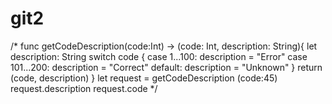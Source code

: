 # git2
/*
func getCodeDescription(code:Int)
-> (code: Int, description: String){
let description: String
switch code {
case 1...100:
description = "Error"
case 101...200:
description = "Correct"
default:
description = "Unknown"
}
return (code, description)
}
let request = getCodeDescription (code:45)
request.description
request.code
*/
